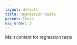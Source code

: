 ```yaml
---
layout: default
title: Regression tests
parent: Tests
nav_order: 3
---
```


Main content for regression tests
